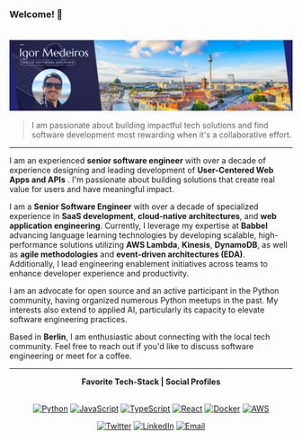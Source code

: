 ### Welcome! 👋 </br></br>

<img src="https://raw.githubusercontent.com/irgmedeiros/irgmedeiros/main/Banner.png"/>

> I am passionate about building impactful tech solutions and find software development most rewarding when it's a collaborative effort.

<hr></hr>


I am an experienced **senior software engineer** with over a decade of experience designing and leading development of **User-Centered Web Apps and APIs** . I'm passionate about building solutions that create real value for users and have meaningful impact.

I am a **Senior Software Engineer** with over a decade of specialized experience in **SaaS development**, **cloud-native architectures**, and **web application engineering**. Currently, I leverage my expertise at **Babbel** advancing language learning technologies by developing scalable, high-performance solutions utilizing **AWS Lambda**, **Kinesis**, **DynamoDB**, as well as **agile methodologies** and **event-driven architectures (EDA)**. Additionally, I lead engineering enablement initiatives across teams to enhance developer experience and productivity.

I am an advocate for open source and an active participant in the Python community, having organized numerous Python meetups in the past. My interests also extend to applied AI, particularly its capacity to elevate software engineering practices.

Based in **Berlin**, I am enthusiastic about connecting with the local tech community. Feel free to reach out if you'd like to discuss software engineering or meet for a coffee.

---

<div align="center">
<strong>Favorite Tech-Stack | Social Profiles</strong>
</div>
</br>

<div align="center">
  
[![Python](https://img.shields.io/badge/-Python-3776AB?style=flat-square&logo=python&logoColor=white)][python]
[![JavaScript](https://img.shields.io/badge/-JavaScript-F7DF1E?style=flat-square&logo=javascript&logoColor=black)][javascript]
[![TypeScript](https://img.shields.io/badge/-TypeScript-3178C6?style=flat-square&logo=typescript&logoColor=white)][typescript]
[![React](https://img.shields.io/badge/-React-61DAFB?style=flat-square&logo=react&logoColor=black)][react]
[![Docker](https://img.shields.io/badge/-Docker-2496ED?style=flat-square&logo=docker&logoColor=white)][docker]
[![AWS](https://img.shields.io/badge/-AWS-232F3E?style=flat-square&logo=amazon-aws&logoColor=white)][aws]

<div align="center">

[![Twitter](https://img.shields.io/badge/-Twitter-1DA1F2?style=flat-square&logo=twitter&logoColor=white)][twitter]
[![LinkedIn](https://img.shields.io/badge/-LinkedIn-2867B2?style=flat-square&logo=linkedin&logoColor=white)][linkedin]
[![Email](https://img.shields.io/badge/-Email-D14836?style=flat-square&logo=gmail&logoColor=white)][email]



[twitter]: https://twitter.com/irgmedeiros
[linkedin]: https://www.linkedin.com/in/igor-medeiros
[email]: mailto:irgmedeiros@proton.me
[python]: https://www.python.org/
[javascript]: https://developer.mozilla.org/en-US/docs/Web/JavaScript
[typescript]: https://www.typescriptlang.org/
[react]: https://reactjs.org/
[aws]: https://aws.amazon.com/
[docker]: https://www.docker.com/

